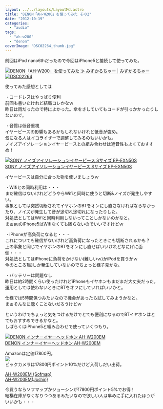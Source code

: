```yaml
---
layout: ../../layouts/LayoutMd.astro
title: "DENON「AH-W200」を使ってみた その2"
date: "2012-10-19"
categories: 
  - "audio"
tags: 
  - "ah-w200"
  - "denon"
coverImage: "DSC02264_thumb.jpg"
---
```


前回はiPod nano6thだったので今回はiPhone5と接続して使ってみた。

[![](images/DSC02264.jpg "DENON「AH-W200」を使ってみた ≫ みずかるちゃー | みずかるちゃー")![DSC02264](images/DSC02264_thumb.jpg "DSC02264")](//mizuka123.net/2012/10/15/post1067/)

使ってみた感想としては

・コードレスはやっぱり便利  
前回も書いたけれど結局コレかなｗ  
昨日は雨だったので特によかった。傘をさしていてもコードが引っかかったりしないので。

・音質は低音重視  
イヤーピースの影響もあるかもしれないけれど低音が強め。  
気になる人はイコライザーで調整してみるのもいいかも。  
ノイズアイソレーションイヤーピースとの組み合わせは遮音性もよくておすすめ！

[![SONY ノイズアイソレーションイヤーピース Sサイズ EP-EXN50S](images/31Xa%2BBiVvTL._SL160_.jpg)  
SONY ノイズアイソレーションイヤーピース Sサイズ EP-EXN50S  
](https://www.amazon.co.jp/exec/obidos/ASIN/B005OT3O6Y/mizuka123-22/ref=nosim)

イヤーピースは自分に合った物を使いましょうｗ

・Wifiとの同時利用は・・・  
まだ確信はないけれどどうやらWifiと同時に使うと切断&ノイズが発生しやすい。  
事象としては突然切断されてイヤホンのBTをオンにし直さなければならなかったり、ノイズが発生して音が途切れ途切れになったりした。  
対処法としてはWifiと同時利用しないってことしかないのかなと。  
まぁauのiPhone5はWifiなくても困らないのでいいですけどｗ

・iPhoneが高負荷になると・・・  
これについても確信がないけれど高負荷になったときにも切断されるかも？  
上の事象と同じでイヤホンのBTをオンにし直せばいいけれどなにげに面倒・・・  
対処法としてはiPhoneに負荷をかけない(難しいｗ)かiPodを買うかｗ  
今のところ1回しか発生していないのでちょっと様子見かな。

・バッテリーは問題なし  
昨日は約2時間くらい使ったけれどiPhoneもイヤホンもまだまだ大丈夫だった。  
運用としては使わないときにBTをオフにしていればいいかと。

仕様では5時間保つみたいなので機会があったら試してみようかなと。  
まぁそんなに聴くことないだろうけどｗ

というわけでちょっと気をつけるだけでとても便利になるのでBTイヤホンはとてもおすすめできるかなと。  
しばらくはiPhone5と組み合わせで使っていくつもり。

[![DENON インナーイヤーヘッドホン AH-W200EM](images/413IQSbcFhL._SL160_.jpg)  
DENON インナーイヤーヘッドホン AH-W200EM  
](https://www.amazon.co.jp/exec/obidos/ASIN/B008MUXYOE/mizuka123-22/ref=nosim)

Amazonは定価17800円。  
![](http://ad.linksynergy.com/fs-bin/show?id=BT/nxoPOAqI&bids=252693.10659268&type=2&subid=0)  
ビックカメラは17800円ポイント10%だけど入荷しだい出荷。

[AH-W200EM (Sofmap)](http://hb.afl.rakuten.co.jp/hgc/102fb14b.60d32740.102fb14c.65e79227/?pc=http%3a%2f%2fitem.rakuten.co.jp%2fdtc%2f4582116367919%2f%3fscid%3daf_ich_link_txt&m=http%3a%2f%2fm.rakuten.co.jp%2fdtc%2fi%2f10466767%2f)  
[AH-W200EM(Joshin)](http://hb.afl.rakuten.co.jp/hgc/032b4abf.d6a85e7b.05186955.5e3c3c86/?pc=http%3a%2f%2fitem.rakuten.co.jp%2fjism%2f4582116367919-35-1607-n%2f%3fscid%3daf_ich_link_txt&m=http%3a%2f%2fm.rakuten.co.jp%2fjism%2fi%2f10747394%2f)

今買うならソフマップかジョーシンが17800円ポイント5%でお得！  
結構在庫がなくなりつつあるみたいなので欲しい人は早めに手に入れたほうがいいかも・・・
